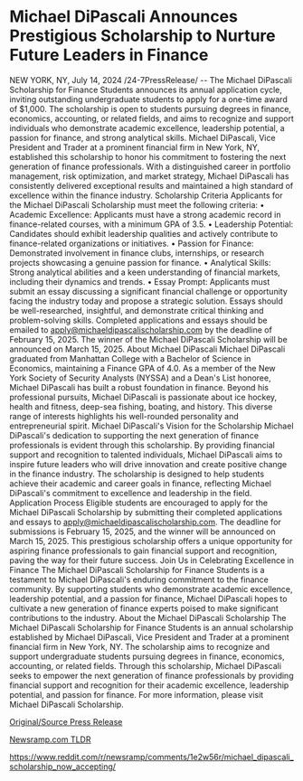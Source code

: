 # Michael DiPascali Announces Prestigious Scholarship to Nurture Future Leaders in Finance

NEW YORK, NY, July 14, 2024 /24-7PressRelease/ -- The Michael DiPascali Scholarship for Finance Students announces its annual application cycle, inviting outstanding undergraduate students to apply for a one-time award of $1,000. The scholarship is open to students pursuing degrees in finance, economics, accounting, or related fields, and aims to recognize and support individuals who demonstrate academic excellence, leadership potential, a passion for finance, and strong analytical skills.  Michael DiPascali, Vice President and Trader at a prominent financial firm in New York, NY, established this scholarship to honor his commitment to fostering the next generation of finance professionals. With a distinguished career in portfolio management, risk optimization, and market strategy, Michael DiPascali has consistently delivered exceptional results and maintained a high standard of excellence within the finance industry.  Scholarship Criteria Applicants for the Michael DiPascali Scholarship must meet the following criteria: •	Academic Excellence: Applicants must have a strong academic record in finance-related courses, with a minimum GPA of 3.5. •	Leadership Potential: Candidates should exhibit leadership qualities and actively contribute to finance-related organizations or initiatives. •	Passion for Finance: Demonstrated involvement in finance clubs, internships, or research projects showcasing a genuine passion for finance. •	Analytical Skills: Strong analytical abilities and a keen understanding of financial markets, including their dynamics and trends. •	Essay Prompt: Applicants must submit an essay discussing a significant financial challenge or opportunity facing the industry today and propose a strategic solution. Essays should be well-researched, insightful, and demonstrate critical thinking and problem-solving skills.  Completed applications and essays should be emailed to apply@michaeldipascalischolarship.com by the deadline of February 15, 2025. The winner of the Michael DiPascali Scholarship will be announced on March 15, 2025.  About Michael DiPascali Michael DiPascali graduated from Manhattan College with a Bachelor of Science in Economics, maintaining a Finance GPA of 4.0. As a member of the New York Society of Security Analysts (NYSSA) and a Dean's List honoree, Michael DiPascali has built a robust foundation in finance.  Beyond his professional pursuits, Michael DiPascali is passionate about ice hockey, health and fitness, deep-sea fishing, boating, and history. This diverse range of interests highlights his well-rounded personality and entrepreneurial spirit.  Michael DiPascali's Vision for the Scholarship Michael DiPascali's dedication to supporting the next generation of finance professionals is evident through this scholarship. By providing financial support and recognition to talented individuals, Michael DiPascali aims to inspire future leaders who will drive innovation and create positive change in the finance industry. The scholarship is designed to help students achieve their academic and career goals in finance, reflecting Michael DiPascali's commitment to excellence and leadership in the field.  Application Process Eligible students are encouraged to apply for the Michael DiPascali Scholarship by submitting their completed applications and essays to apply@michaeldipascalischolarship.com. The deadline for submissions is February 15, 2025, and the winner will be announced on March 15, 2025. This prestigious scholarship offers a unique opportunity for aspiring finance professionals to gain financial support and recognition, paving the way for their future success.  Join Us in Celebrating Excellence in Finance The Michael DiPascali Scholarship for Finance Students is a testament to Michael DiPascali's enduring commitment to the finance community. By supporting students who demonstrate academic excellence, leadership potential, and a passion for finance, Michael DiPascali hopes to cultivate a new generation of finance experts poised to make significant contributions to the industry.  About the Michael DiPascali Scholarship The Michael DiPascali Scholarship for Finance Students is an annual scholarship established by Michael DiPascali, Vice President and Trader at a prominent financial firm in New York, NY. The scholarship aims to recognize and support undergraduate students pursuing degrees in finance, economics, accounting, or related fields. Through this scholarship, Michael DiPascali seeks to empower the next generation of finance professionals by providing financial support and recognition for their academic excellence, leadership potential, and passion for finance. For more information, please visit Michael DiPascali Scholarship. 

[Original/Source Press Release](https://www.24-7pressrelease.com/press-release/512503/michael-dipascali-announces-prestigious-scholarship-to-nurture-future-leaders-in-finance)
                    

[Newsramp.com TLDR](None) 

https://www.reddit.com/r/newsramp/comments/1e2w56r/michael_dipascali_scholarship_now_accepting/